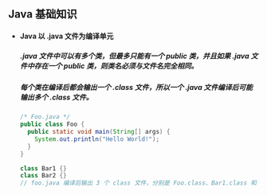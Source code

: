 ## Java 基础知识

- #### Java 以 .java 文件为编译单元
  ##### .java 文件中可以有多个类，但最多只能有一个 public 类，并且如果 .java 文件中存在一个 public 类，则类名必须与文件名完全相同。
  ##### 每个类在编译后都会输出一个 .class 文件，所以一个 .java 文件编译后可能输出多个 .class 文件。
  ```java
  /* Foo.java */
  public class Foo {
    public static void main(String[] args) {
      System.out.println("Hello World!");
    }
  }

  class Bar1 {}
  class Bar2 {}
  // foo.java 编译后输出 3 个 class 文件，分别是 Foo.class、Bar1.class 和 Bar2.class
  ```
